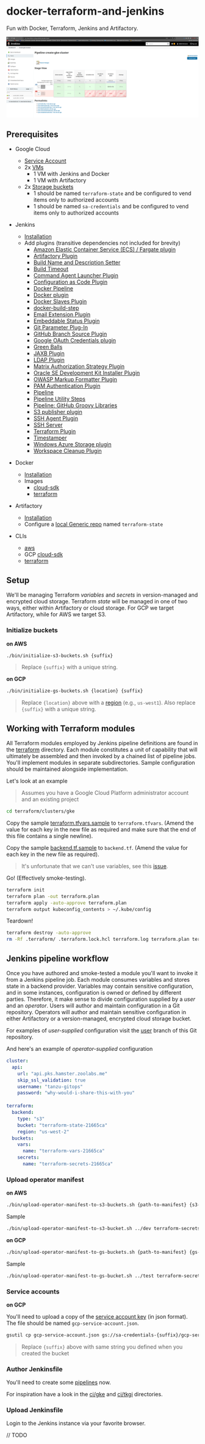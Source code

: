 # docker-terraform-and-jenkins

Fun with Docker, Terraform, Jenkins and Artifactory.

![Screenshot of create-gke-cluster pipeline](create-gke-cluster.png)
## Prerequisites

* Google Cloud
  * [Service Account](https://cloud.google.com/iam/docs/creating-managing-service-accounts)
  * 2x [VMs](https://cloud.google.com/compute/docs/quickstart-linux)
    * 1 VM with Jenkins and Docker
    * 1 VM with Artifactory
  * 2x [Storage buckets](https://cloud.google.com/storage/docs/creating-buckets)
    * 1 should be named `terraform-state` and be configured to vend items only to authorized accounts
    * 1 should be named `sa-credentials` and be configured to vend items only to authorized accounts

* Jenkins
  * [Installation](https://www.cloudbooklet.com/how-to-install-jenkins-on-ubuntu-20-04-with-nginx-and-ssl/)
  * Add plugins (transitive dependencies not included for brevity)
    * [Amazon Elastic Container Service (ECS) / Fargate plugin](https://plugins.jenkins.io/amazon-ecs)
    * [Artifactory Plugin](https://plugins.jenkins.io/artifactory)
    * [Build Name and Description Setter](https://plugins.jenkins.io/build-name-setter)
    * [Build Timeout](https://plugins.jenkins.io/build-timeout)
    * [Command Agent Launcher Plugin](https://plugins.jenkins.io/command-launcher)
    * [Configuration as Code Plugin](https://plugins.jenkins.io/configuration-as-code)
    * [Docker Pipeline](https://plugins.jenkins.io/docker-workflow)
    * [Docker plugin](https://plugins.jenkins.io/docker-plugin)
    * [Docker Slaves Plugin](https://plugins.jenkins.io/docker-slaves)
    * [docker-build-step](https://plugins.jenkins.io/docker-build-step)
    * [Email Extension Plugin](https://plugins.jenkins.io/email-ext)
    * [Embeddable Status Plugin](https://plugins.jenkins.io/embeddable-build-status)
    * [Git Parameter Plug-In](https://plugins.jenkins.io/git-parameter)
    * [GitHub Branch Source Plugin](https://plugins.jenkins.io/github-branch-source)
    * [Google OAuth Credentials plugin](https://plugins.jenkins.io/google-oauth-plugin)
    * [Green Balls](https://plugins.jenkins.io/greenballs)
    * [JAXB Plugin](https://plugins.jenkins.io/jaxb)
    * [LDAP Plugin](https://plugins.jenkins.io/ldap)
    * [Matrix Authorization Strategy Plugin](https://plugins.jenkins.io/matrix-auth)
    * [Oracle SE Development Kit Installer Plugin](https://plugins.jenkins.io/jdk-tool)
    * [OWASP Markup Formatter Plugin](https://plugins.jenkins.io/antisamy-markup-formatter)
    * [PAM Authentication Plugin](https://plugins.jenkins.io/pam-auth)
    * [Pipeline](https://plugins.jenkins.io/workflow-aggregator)
    * [Pipeline Utility Steps](https://plugins.jenkins.io/pipeline-utility-steps)
    * [Pipeline: GitHub Groovy Libraries](https://plugins.jenkins.io/pipeline-github-lib)
    * [S3 publisher plugin](https://plugins.jenkins.io/s3)
    * [SSH Agent Plugin](https://plugins.jenkins.io/ssh-agent)
    * [SSH Server](https://plugins.jenkins.io/sshd)
    * [Terraform Plugin](https://plugins.jenkins.io/terraform)
    * [Timestamper](https://plugins.jenkins.io/timestamper)
    * [Windows Azure Storage plugin](https://plugins.jenkins.io/windows-azure-storage)
    * [Workspace Cleanup Plugin](https://plugins.jenkins.io/ws-cleanup)
  
* Docker
  * [Installation](https://linuxize.com/post/how-to-install-and-use-docker-on-ubuntu-20-04/)
  * Images
    * [cloud-sdk](https://cloud.google.com/sdk/docs/downloads-docker)
    * [terraform](https://hub.docker.com/r/hashicorp/terraform/)

* Artifactory
  * [Installation](https://computingforgeeks.com/configure-jfrog-artifactory-behind-nginx-reverse-proxy-letsencrypt/)
  * Configure a [local Generic repo](https://www.jfrog.com/confluence/display/JFROG/Repository+Management#RepositoryManagement-LocalRepositories) named `terraform-state`

* CLIs
  * [aws](https://docs.aws.amazon.com/cli/latest/userguide/install-cliv2.html)
  * GCP [cloud-sdk](https://cloud.google.com/sdk/docs/install)
  * [terraform](https://learn.hashicorp.com/tutorials/terraform/install-cli)

## Setup

We'll be managing Terraform *variables* and *secrets* in version-managed and encrypted cloud storage.  Terraform *state* will be managed in one of two ways, either within Artifactory or cloud storage.  For GCP we target Artifactory, while for AWS we target S3.

### Initialize buckets

**on AWS**

```bash
./bin/initialize-s3-buckets.sh {suffix}
```
> Replace `{suffix}` with a unique string.

**on GCP**

```bash
./bin/initialize-gs-buckets.sh {location} {suffix}
```
> Replace `{location}` above with a [region](https://cloud.google.com/about/locations) (e.g., `us-west1`).  Also replace `{suffix}` with a unique string.


## Working with Terraform modules

All Terraform modules employed by Jenkins pipeline definitions are found in the [terraform](terraform) directory.  Each module constitutes a unit of capability that will ultimately be assembled and then invoked by a chained list of pipeline jobs.  You'll implement modules in separate subdirectories.  Sample configuration should be maintained alongside implementation. 

Let's look at an example

> Assumes you have a Google Cloud Platform administrator account and an existing project

```bash
cd terraform/clusters/gke
```

Copy the sample [terraform.tfvars.sample](terraform/clusters/gke/terraform.tfvars.sample) to `terraform.tfvars`. (Amend the value for each key in the new file as required and make sure that the end of this file contains a single newline).

Copy the sample [backend.tf.sample](terraform/clusters/gke/backend.tf.sample) to `backend.tf`. (Amend the value for each key in the new file as required).
> It's unfortunate that we can't use variables, see this [issue](https://github.com/hashicorp/terraform/issues/13022).

Go! (Effectively smoke-testing).

```bash
terraform init
terraform plan -out terraform.plan
terraform apply -auto-approve terraform.plan
terraform output kubeconfig_contents > ~/.kube/config
```

Teardown!

```bash
terraform destroy -auto-approve
rm -Rf .terraform/ .terraform.lock.hcl terraform.log terraform.plan terraform.tfstate
```

## Jenkins pipeline workflow

Once you have authored and smoke-tested a module you'll want to invoke it from a Jenkins pipeline job.  Each module consumes variables and stores state in a backend provider.  Variables may contain sensitive configuration, and in some instances, configuration is owned or defined by different parties.  Therefore, it make sense to divide configuration supplied by a *user* and an *operator*.  Users will author and maintain configuration in a Git repository.  Operators will author and maintain sensitive configuration in either Artifactory or a version-managed, encrypted cloud storage bucket.

For examples of *user-supplied* configuration visit the [user](https://github.com/pacphi/docker-terraform-and-jenkins/tree/user) branch of this Git repository.

And here's an example of *operator-supplied* configuration

```yaml
cluster:
  api:
    url: "api.pks.hamster.zoolabs.me"
    skip_ssl_validation: true
    username: "tanzu-gitops"
    password: "why-would-i-share-this-with-you"

terraform:
  backend:
    type: "s3"
    bucket: "terraform-state-21665ca"
    region: "us-west-2"
  buckets:
    vars:
      name: "terraform-vars-21665ca"
    secrets:
      name: "terraform-secrets-21665ca"
```

### Upload operator manifest

**on AWS**

```bash
./bin/upload-operator-manifest-to-s3-buckets.sh {path-to-manifest} {s3-bucket-name} {environment} {manifest-filename}
```

Sample

```bash
./bin/upload-operator-manifest-to-s3-bucket.sh ../dev terraform-secrets-21665ca dev tkgi-cr.v1.yaml
```

**on GCP**

```bash
./bin/upload-operator-manifest-to-gs-buckets.sh {path-to-manifest} {gs-bucket-name} {environment} {manifest-filename}
```

Sample

```bash
./bin/upload-operator-manifest-to-gs-bucket.sh ../test terraform-secrets-076f328 test gke-cr.v1.yaml
```
### Service accounts 

**on GCP**

You'll need to upload a copy of the [service account key](https://cloud.google.com/iam/docs/creating-managing-service-account-keys#iam-service-account-keys-create-gcloud) (in json format).  The file should be named `gcp-service-account.json`.

```bash
gsutil cp gcp-service-account.json gs://sa-credentials-{suffix}/gcp-service-account.json
```
> Replace `{suffix}` above with same string you defined when you created the bucket


### Author Jenkinsfile 

You'll need to create some [pipelines](https://www.jenkins.io/doc/book/pipeline/jenkinsfile/) now.

For inspiration have a look in the [ci/gke](ci/gke) and [ci/tkgi](ci/tkgi) directories.

### Upload Jenkinsfile

Login to the Jenkins instance via your favorite browser.

// TODO
